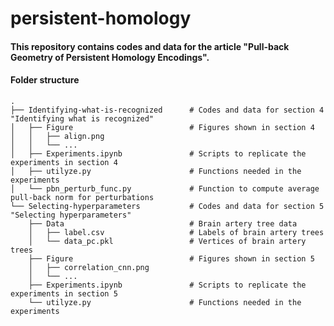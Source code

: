 # persistent-homology

#### This repository contains codes and data for the article "Pull-back Geometry of Persistent Homology Encodings".

#### Folder structure
    .
    ├── Identifying-what-is-recognized      # Codes and data for section 4 "Identifying what is recognized"
    │   ├── Figure                          # Figures shown in section 4
    │   │   ├── align.png
    │   │   └── ...
    │   ├── Experiments.ipynb               # Scripts to replicate the experiments in section 4
    │   ├── utilyze.py                      # Functions needed in the experiments
    │   └── pbn_perturb_func.py             # Function to compute average pull-back norm for perturbations
    └── Selecting-hyperparameters           # Codes and data for section 5 "Selecting hyperparameters"
        ├── Data                            # Brain artery tree data
        │   ├── label.csv                   # Labels of brain artery trees
        │   └── data_pc.pkl                 # Vertices of brain artery trees
        ├── Figure                          # Figures shown in section 5
        │   ├── correlation_cnn.png
        │   └── ...
        ├── Experiments.ipynb               # Scripts to replicate the experiments in section 5
        └── utilyze.py                      # Functions needed in the experiments